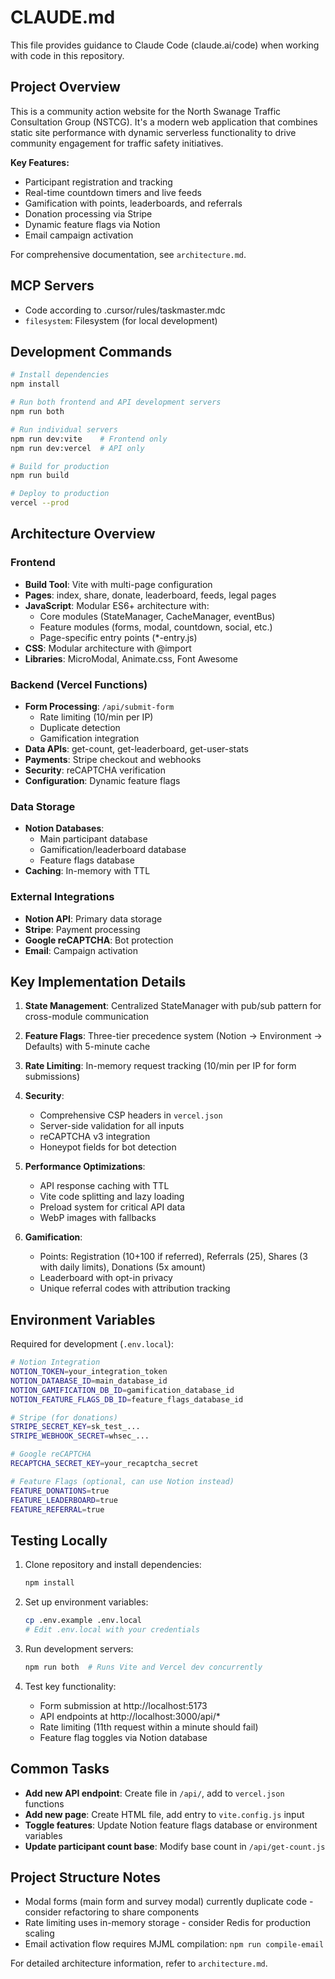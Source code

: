 # CLAUDE.md

This file provides guidance to Claude Code (claude.ai/code) when working with code in this repository.

## Project Overview

This is a community action website for the North Swanage Traffic Consultation Group (NSTCG). It's a modern web application that combines static site performance with dynamic serverless functionality to drive community engagement for traffic safety initiatives.

**Key Features:**
- Participant registration and tracking
- Real-time countdown timers and live feeds
- Gamification with points, leaderboards, and referrals
- Donation processing via Stripe
- Dynamic feature flags via Notion
- Email campaign activation

For comprehensive documentation, see `architecture.md`.

## MCP Servers

- Code according to .cursor/rules/taskmaster.mdc
- `filesystem`: Filesystem (for local development)

## Development Commands

```bash
# Install dependencies
npm install

# Run both frontend and API development servers
npm run both

# Run individual servers
npm run dev:vite    # Frontend only
npm run dev:vercel  # API only

# Build for production
npm run build

# Deploy to production
vercel --prod
```

## Architecture Overview

### Frontend
- **Build Tool**: Vite with multi-page configuration
- **Pages**: index, share, donate, leaderboard, feeds, legal pages
- **JavaScript**: Modular ES6+ architecture with:
  - Core modules (StateManager, CacheManager, eventBus)
  - Feature modules (forms, modal, countdown, social, etc.)
  - Page-specific entry points (*-entry.js)
- **CSS**: Modular architecture with @import
- **Libraries**: MicroModal, Animate.css, Font Awesome

### Backend (Vercel Functions)
- **Form Processing**: `/api/submit-form`
  - Rate limiting (10/min per IP)
  - Duplicate detection
  - Gamification integration
- **Data APIs**: get-count, get-leaderboard, get-user-stats
- **Payments**: Stripe checkout and webhooks
- **Security**: reCAPTCHA verification
- **Configuration**: Dynamic feature flags

### Data Storage
- **Notion Databases**:
  - Main participant database
  - Gamification/leaderboard database
  - Feature flags database
- **Caching**: In-memory with TTL

### External Integrations
- **Notion API**: Primary data storage
- **Stripe**: Payment processing
- **Google reCAPTCHA**: Bot protection
- **Email**: Campaign activation

## Key Implementation Details

1. **State Management**: Centralized StateManager with pub/sub pattern for cross-module communication

2. **Feature Flags**: Three-tier precedence system (Notion → Environment → Defaults) with 5-minute cache

3. **Rate Limiting**: In-memory request tracking (10/min per IP for form submissions)

4. **Security**: 
   - Comprehensive CSP headers in `vercel.json`
   - Server-side validation for all inputs
   - reCAPTCHA v3 integration
   - Honeypot fields for bot detection

5. **Performance Optimizations**:
   - API response caching with TTL
   - Vite code splitting and lazy loading
   - Preload system for critical API data
   - WebP images with fallbacks

6. **Gamification**:
   - Points: Registration (10+100 if referred), Referrals (25), Shares (3 with daily limits), Donations (5x amount)
   - Leaderboard with opt-in privacy
   - Unique referral codes with attribution tracking

## Environment Variables

Required for development (`.env.local`):
```bash
# Notion Integration
NOTION_TOKEN=your_integration_token
NOTION_DATABASE_ID=main_database_id
NOTION_GAMIFICATION_DB_ID=gamification_database_id
NOTION_FEATURE_FLAGS_DB_ID=feature_flags_database_id

# Stripe (for donations)
STRIPE_SECRET_KEY=sk_test_...
STRIPE_WEBHOOK_SECRET=whsec_...

# Google reCAPTCHA
RECAPTCHA_SECRET_KEY=your_recaptcha_secret

# Feature Flags (optional, can use Notion instead)
FEATURE_DONATIONS=true
FEATURE_LEADERBOARD=true
FEATURE_REFERRAL=true
```

## Testing Locally

1. Clone repository and install dependencies:
   ```bash
   npm install
   ```

2. Set up environment variables:
   ```bash
   cp .env.example .env.local
   # Edit .env.local with your credentials
   ```

3. Run development servers:
   ```bash
   npm run both  # Runs Vite and Vercel dev concurrently
   ```

4. Test key functionality:
   - Form submission at http://localhost:5173
   - API endpoints at http://localhost:3000/api/*
   - Rate limiting (11th request within a minute should fail)
   - Feature flag toggles via Notion database

## Common Tasks

- **Add new API endpoint**: Create file in `/api/`, add to `vercel.json` functions
- **Add new page**: Create HTML file, add entry to `vite.config.js` input
- **Toggle features**: Update Notion feature flags database or environment variables
- **Update participant count base**: Modify base count in `/api/get-count.js`

## Project Structure Notes

- Modal forms (main form and survey modal) currently duplicate code - consider refactoring to share components
- Rate limiting uses in-memory storage - consider Redis for production scaling
- Email activation flow requires MJML compilation: `npm run compile-email`

For detailed architecture information, refer to `architecture.md`.